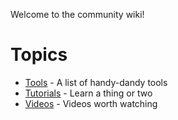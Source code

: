 Welcome to the community wiki!

# Topics
* [Tools](Tools) - A list of handy-dandy tools
* [Tutorials](Tutorials) - Learn a thing or two
* [Videos](Videos) - Videos worth watching
